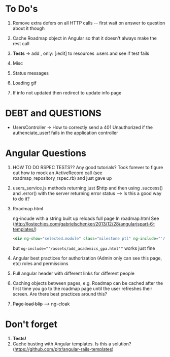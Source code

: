 # To Do's
1. Remove extra defers on all HTTP calls -- first wait on answer to question about it though

1. Cache Roadmap object in Angular so that it doesn't always make the rest call

1. **Tests** -> add , only: [:edit] to resources :users and see if test fails

1. Misc
  1. Status messages
  1. Loading gif
  1. If info not updated then redirect to update info page


# DEBT and QUESTIONS
- UsersController -> How to correctly send a 401 Unauthorized if the authenciate_user! fails in the application controller


# Angular Questions
1. HOW TO DO RSPEC TESTS?? Any good tutorials? Took forever to figure out how to mock an ActiveRecord call (see roadmap_repository_rspec.rb) and just gave up

1. users_service.js methods returning just $http and then using .success() and .error() with the server returning error status --> Is this a good way to do it?

1. Roadmap.html

    ng-incude with a string built up reloads full page
    In roadmap.html See (http://lostechies.com/gabrielschenker/2013/12/28/angularjspart-6-templates/)

    ```html
    <div ng-show="selected.module" class="milestone ptl" ng-include="'/assets/add_'+selected.module.submoduleType.toLowerCase()+'.html'">
    ```
    but ```ng-include="'/assets/add_academics_gpa.html'"``` works just fine

1. Angular best practices for authorization (Admin only can see this page, etc)
   roles and permissions

1. Full angular header with different links for different people

1. Caching objects between pages, e.g. Roadmap can be cached after the first time you go to the roadmap page until the user refreshes their screen. Are there best practices around this?

1. ~~Page load blip~~ --> ng-cloak

# Don't forget
1. **Tests!**
1. Cache busting with Angular templates. Is this a solution? (https://github.com/pitr/angular-rails-templates)